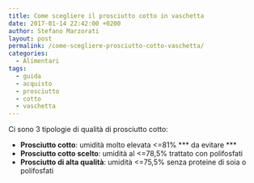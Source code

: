 ```yaml
---
title: Come scegliere il prosciutto cotto in vaschetta
date: 2017-01-14 22:42:00 +0200
author: Stefano Marzorati
layout: post
permalink: /come-scegliere-prosciutto-cotto-vaschetta/
categories:
  - Alimentari
tags:
  - guida
  - acquisto
  - prosciutto
  - cotto
  - vaschetta
---
```

Ci sono 3 tipologie di qualità di prosciutto cotto:   

* **Prosciutto cotto**: umidità molto elevata <=81% *** da evitare ***   
* **Prosciutto cotto scelto**: umidità al <=78,5% trattato con polifosfati   
* **Prosciutto di alta qualità**: umidità <=75,5% senza proteine di soia o polifosfati   
